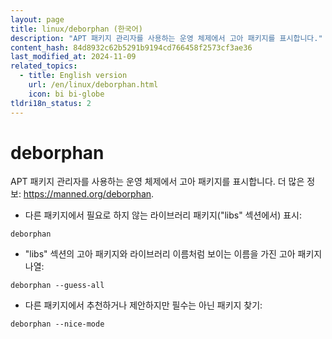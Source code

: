 ```yaml
---
layout: page
title: linux/deborphan (한국어)
description: "APT 패키지 관리자를 사용하는 운영 체제에서 고아 패키지를 표시합니다."
content_hash: 84d8932c62b5291b9194cd766458f2573cf3ae36
last_modified_at: 2024-11-09
related_topics:
  - title: English version
    url: /en/linux/deborphan.html
    icon: bi bi-globe
tldri18n_status: 2
---
```

# deborphan

APT 패키지 관리자를 사용하는 운영 체제에서 고아 패키지를 표시합니다.
더 많은 정보: <https://manned.org/deborphan>.

- 다른 패키지에서 필요로 하지 않는 라이브러리 패키지("libs" 섹션에서) 표시:

`deborphan`

- "libs" 섹션의 고아 패키지와 라이브러리 이름처럼 보이는 이름을 가진 고아 패키지 나열:

`deborphan --guess-all`

- 다른 패키지에서 추천하거나 제안하지만 필수는 아닌 패키지 찾기:

`deborphan --nice-mode`
